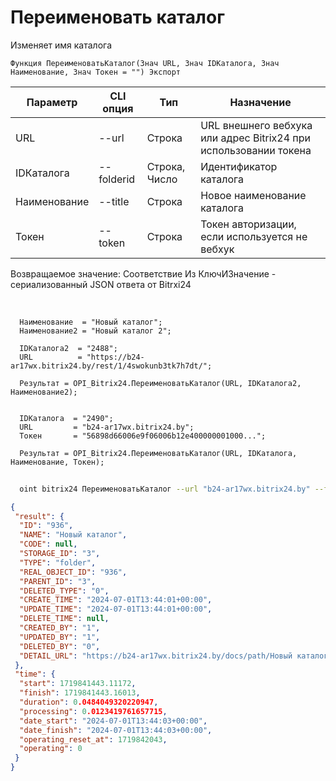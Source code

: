 ﻿---
sidebar_position: 18
---

# Переименовать каталог
 Изменяет имя каталога



`Функция ПереименоватьКаталог(Знач URL, Знач IDКаталога, Знач Наименование, Знач Токен = "") Экспорт`

  | Параметр | CLI опция | Тип | Назначение |
  |-|-|-|-|
  | URL | --url | Строка | URL внешнего вебхука или адрес Bitrix24 при использовании токена |
  | IDКаталога | --folderid | Строка, Число | Идентификатор каталога |
  | Наименование | --title | Строка | Новое наименование каталога |
  | Токен | --token | Строка | Токен авторизации, если используется не вебхук |

  
  Возвращаемое значение:   Соответствие Из КлючИЗначение - сериализованный JSON ответа от Bitrxi24

<br/>




```bsl title="Пример кода"
  Наименование  = "Новый каталог";
  Наименование2 = "Новый каталог 2";
  
  IDКаталога2  = "2488";
  URL          = "https://b24-ar17wx.bitrix24.by/rest/1/4swokunb3tk7h7dt/";
  
  Результат = OPI_Bitrix24.ПереименоватьКаталог(URL, IDКаталога2, Наименование2);
  
  
  IDКаталога  = "2490";
  URL         = "b24-ar17wx.bitrix24.by";
  Токен       = "56898d66006e9f06006b12e400000001000...";
  
  Результат = OPI_Bitrix24.ПереименоватьКаталог(URL, IDКаталога, Наименование, Токен);
```
	


```sh title="Пример команды CLI"
    
  oint bitrix24 ПереименоватьКаталог --url "b24-ar17wx.bitrix24.by" --folderid "2490" --title %title% --token "56898d66006e9f06006b12e400000001000..."

```

```json title="Результат"
{
 "result": {
  "ID": "936",
  "NAME": "Новый каталог",
  "CODE": null,
  "STORAGE_ID": "3",
  "TYPE": "folder",
  "REAL_OBJECT_ID": "936",
  "PARENT_ID": "3",
  "DELETED_TYPE": "0",
  "CREATE_TIME": "2024-07-01T13:44:01+00:00",
  "UPDATE_TIME": "2024-07-01T13:44:01+00:00",
  "DELETE_TIME": null,
  "CREATED_BY": "1",
  "UPDATED_BY": "1",
  "DELETED_BY": "0",
  "DETAIL_URL": "https://b24-ar17wx.bitrix24.by/docs/path/Новый каталог"
 },
 "time": {
  "start": 1719841443.11172,
  "finish": 1719841443.16013,
  "duration": 0.0484049320220947,
  "processing": 0.0123419761657715,
  "date_start": "2024-07-01T13:44:03+00:00",
  "date_finish": "2024-07-01T13:44:03+00:00",
  "operating_reset_at": 1719842043,
  "operating": 0
 }
}
```
